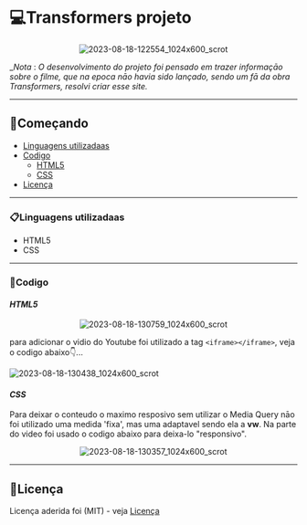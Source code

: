# 💻Transformers projeto

<div align="center">

![2023-08-18-122554_1024x600_scrot](https://github.com/matheus369k/Transformers-projeto/assets/47065962/28e3492e-ab78-4c5c-9d32-fcd5cb306a4f)</div>

__*Nota*_ : *O desenvolvimento do projeto foi pensado em trazer informaçāo sobre o filme, que na epoca nāo havia sido lançado, sendo um fā da obra Transformers, resolvi criar esse site.*
***
## 🚀Começando
- [Linguagens utilizadaas](#linguagens-utilizadaas)
- [Codigo](#codigo)
   - [HTML5](#html5)
   - [CSS](#css)
- [Licença](#licença)

***
### 📋Linguagens utilizadaas
- HTML5
- CSS
***
### 🧰Codigo
#### __*HTML5*__
<div align="center">
 
![2023-08-18-130759_1024x600_scrot](https://github.com/matheus369k/Transformers-projeto/assets/47065962/3bd4fafc-e1d3-4638-ba1a-a1a44a03f4c9)</div>
para adicionar o vidio do Youtube foi utilizado a tag ```<iframe></iframe>```, veja o codigo abaixo👇...
<div  align="centerr">

![2023-08-18-130438_1024x600_scrot](https://github.com/matheus369k/Transformers-projeto/assets/47065962/7fd18ac6-0999-4dae-be08-313a0ecc45db)</div>
#### __*CSS*__
Para deixar o conteudo o maximo resposivo sem utilizar o Media Query nāo foi utilizado uma medida 'fixa', mas uma adaptavel sendo ela a __vw__. Na parte do video foi usado o codigo abaixo para deixa-lo "responsivo".
<div align="center">
 
 ![2023-08-18-130357_1024x600_scrot](https://github.com/matheus369k/Transformers-projeto/assets/47065962/383a1f61-a7ff-43a7-a156-5e85b1761797)</div>
 ***
 ## 📃Licença
 Licença aderida foi (MIT) - veja [Licença](LICENSE)
